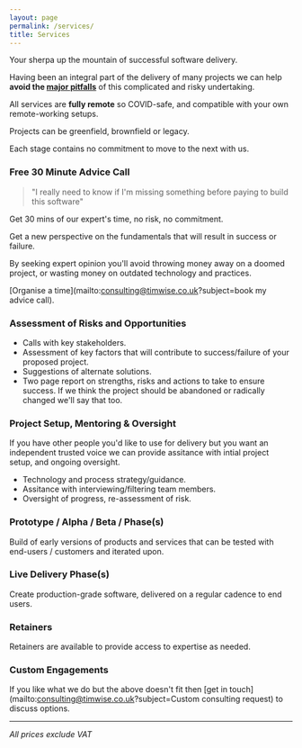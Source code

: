 ```yaml
---
layout: page
permalink: /services/
title: Services
---
```

Your sherpa up the mountain of successful software delivery.

Having been an integral part of the delivery of many projects we can help **avoid the [major pitfalls](https://en.wikipedia.org/wiki/List_of_failed_and_overbudget_custom_software_projects)** of this complicated and risky undertaking.

All services are **fully remote** so COVID-safe, and compatible with your own remote-working setups.

Projects can be greenfield, brownfield or legacy.

Each stage contains no commitment to move to the next with us.

### Free 30 Minute Advice Call

> "I really need to know if I'm missing something before paying to build this software"

Get 30 mins of our expert's time, no risk, no commitment.

Get a new perspective on the fundamentals that will result in success or failure.

By seeking expert opinion you'll avoid throwing money away on a doomed project, or wasting money on outdated technology and practices.

[Organise a time](mailto:consulting@timwise.co.uk?subject=book my advice call).

### Assessment of Risks and Opportunities

* Calls with key stakeholders.
* Assessment of key factors that will contribute to success/failure of your proposed project.
* Suggestions of alternate solutions.
* Two page report on strengths, risks and actions to take to ensure success. If we think the project should be abandoned or radically changed we'll say that too.

### Project Setup, Mentoring & Oversight

If you have other people you'd like to use for delivery but you want an independent trusted voice we can provide assitance with intial project setup, and ongoing oversight.

* Technology and process strategy/guidance.
* Assitance with interviewing/filtering team members.
* Oversight of progress, re-assessment of risk.

### Prototype / Alpha / Beta / Phase(s)

Build of early versions of products and services that can be tested with end-users / customers and iterated upon.

### Live Delivery Phase(s)

Create production-grade software, delivered on a regular cadence to end users.

### Retainers

Retainers are available to provide access to expertise as needed.

### Custom Engagements

If you like what we do but the above doesn't fit then [get in touch](mailto:consulting@timwise.co.uk?subject=Custom consulting request) to discuss options.

---
*All prices exclude VAT*
